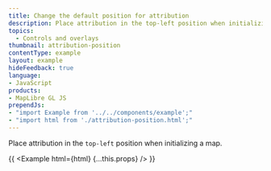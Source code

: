 ```yaml
---
title: Change the default position for attribution
description: Place attribution in the top-left position when initializing a map.
topics:
  - Controls and overlays
thumbnail: attribution-position
contentType: example
layout: example
hideFeedback: true
language:
- JavaScript
products:
- MapLibre GL JS
prependJs:
- "import Example from '../../components/example';"
- "import html from './attribution-position.html';"
---
```


Place attribution in the `top-left` position when initializing a map.

{{ <Example html={html} {...this.props} /> }}
